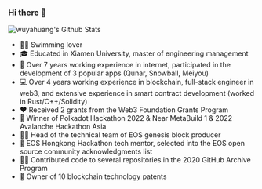 ### Hi there 👋

![wuyahuang's Github Stats](https://github-readme-stats.vercel.app/api?username=wuyahuang&count_private=true&show_icons=true&theme=gruvbox_light)

* 🏊‍♀️ Swimming lover
* 🎓 Educated in Xiamen University, master of engineering management
* 📱 Over 7 years working experience in internet, participated in the development of 3 popular apps (Qunar, Snowball, Meiyou)
* 💻 Over 4 years working experience in blockchain, full-stack engineer in web3, and extensive experience in smart contract development (worked in Rust/C++/Solidity)
* ❤️ Received 2 grants from the Web3 Foundation Grants Program
* 🌱 Winner of Polkadot Hackathon 2022 & Near MetaBuild 1 & 2022 Avalanche Hackathon Asia
* 🧑‍💼 Head of the technical team of EOS genesis block producer
* 🙏 EOS Hongkong Hackathon tech mentor, selected into the EOS open source community acknowledgments list
* 👨‍💻 Contributed code to several repositories in the 2020 GitHub Archive Program
* 🧐 Owner of 10 blockchain technology patents
